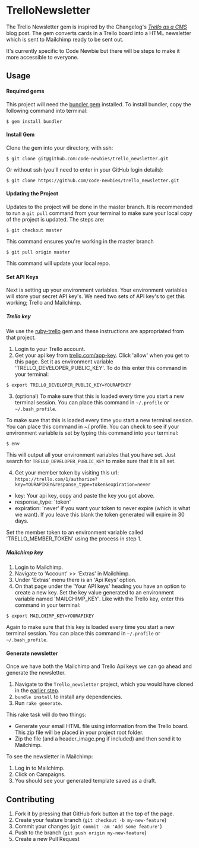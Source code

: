 # TrelloNewsletter

The Trello Newsletter gem is inspired by the Changelog's *[Trello as a CMS](https://thechangelog.com/trello-as-a-cms/)* blog post.
The gem converts cards in a Trello board into a HTML newsletter which is sent to Mailchimp ready to be sent out.

It's currently specific to Code Newbie but there will be steps to make it more accessible to everyone.

## Usage

#### Required gems
This project will need the [bundler gem](http://bundler.io/) installed. 
To install bundler, copy the following command into terminal:

`$ gem install bundler`

#### <a name="install"></a>Install Gem
Clone the gem into your directory, with ssh: 

`$ git clone git@github.com:code-newbies/trello_newsletter.git`

Or without ssh (you'll need to enter in your GitHub login details):

`$ git clone https://github.com/code-newbies/trello_newsletter.git`

#### Updating the Project
Updates to the project will be done in the master branch. It is recommended to run a `git pull` command from your terminal
to make sure your local copy of the project is updated. The steps are:

`$ git checkout master` 

This command ensures you're working in the master branch

`$ git pull origin master`

This command will update your local repo.

#### Set API Keys
Next is setting up your environment variables. Your environment variables will store your secret API key's. 
We need two sets of API key's to get this working; Trello and Mailchimp.

##### Trello key
We use the [ruby-trello](https://github.com/jeremytregunna/ruby-trello) gem and these instructions are appropriated from
that project.

1. Login to your Trello account.
2. Get your api key from [trello.com/app-key](https://trello.com/app-key). Click 'allow' when you get to this page. 
Set it as environment variable 'TRELLO_DEVELOPER_PUBLIC_KEY'.
To do this enter this command in your terminal:

  `$ export TRELLO_DEVELOPER_PUBLIC_KEY=YOURAPIKEY`

3. (optional) To make sure that this is loaded every time you start a new terminal session. You can place this command in `~/.profile` or `~/.bash_profile`.

To make sure that this is loaded every time you start a new terminal session. You can place this command in ~/.profile. You can check to see if your environment variable is set by typing this command into your terminal:

`$ env`

This will output all your environment variables that you have set. Just search for `TRELLO_DEVELOPER_PUBLIC_KEY` to make sure that it is all set.

4. Get your member token by visiting this url: `https://trello.com/1/authorize?key=YOURAPIKEY&response_type=token&expiration=never`
  - key: Your api key, copy and paste the key you got above.
  - response_type: 'token'
  - expiration: 'never' if you want your token to never expire (which is what we want). If you leave this blank the token
      generated will expire in 30 days.

Set the member token to an environment variable called 'TRELLO_MEMBER_TOKEN' using the process in step 1.

##### Mailchimp key

1. Login to Mailchimp.
2. Navigate to 'Account' >> 'Extras' in Mailchimp.
3. Under 'Extras' menu there is an 'Api Keys' option.
4. On that page under the 'Your API keys' heading you have an option to create a new key. Set the key value generated to an environment variable named 'MAILCHIMP_KEY'. Like with the Trello key, enter this command in your terminal:

`$ export MAILCHIMP_KEY=YOURAPIKEY`

Again to make sure that this key is loaded every time you start a new terminal session. You can place this command in `~/.profile` or `~/.bash_profile`.

#### Generate newsletter

Once we have both the Mailchimp and Trello Api keys we can go ahead and generate the newsletter.

1. Navigate to the `Trello_newsletter` project, which you would have cloned in the [earlier step](#install).
2. `bundle install` to install any dependencies.
3. Run `rake generate`.

This rake task will do two things:

- Generate your email HTML file using information from the Trello board. This zip file will be placed in your project root folder.
- Zip the file (and a header_image.png if included) and then send it to Mailchimp.

To see the newsletter in Mailchimp:

1. Log in to Mailchimp.
2. Click on Campaigns.
3. You should see your generated template saved as a draft.

## Contributing

1. Fork it by pressing that GitHub fork button at the top of the page. 
2. Create your feature branch (`git checkout -b my-new-feature`)
3. Commit your changes (`git commit -am 'Add some feature'`)
4. Push to the branch (`git push origin my-new-feature`)
5. Create a new Pull Request
